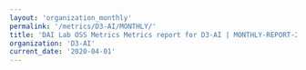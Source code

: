 ```yaml
---
layout: 'organization_monthly'
permalink: '/metrics/D3-AI/MONTHLY/'
title: 'DAI Lab OSS Metrics Metrics report for D3-AI | MONTHLY-REPORT-2020-04-01'
organization: 'D3-AI'
current_date: '2020-04-01'
---
```

